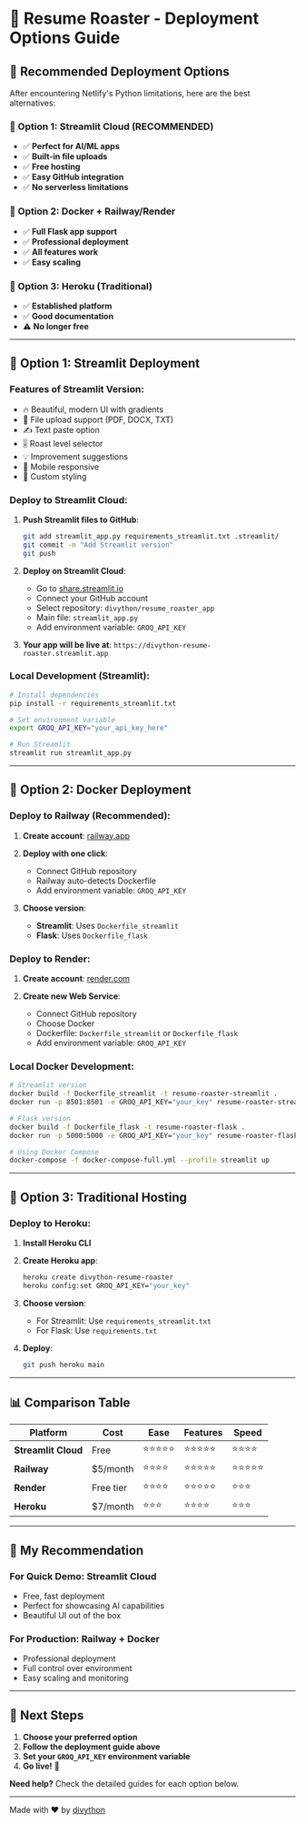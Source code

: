 # 🚀 Resume Roaster - Deployment Options Guide

## 🎯 **Recommended Deployment Options**

After encountering Netlify's Python limitations, here are the best alternatives:

### **🥇 Option 1: Streamlit Cloud (RECOMMENDED)**
- ✅ **Perfect for AI/ML apps**
- ✅ **Built-in file uploads**
- ✅ **Free hosting**
- ✅ **Easy GitHub integration**
- ✅ **No serverless limitations**

### **🥈 Option 2: Docker + Railway/Render**
- ✅ **Full Flask app support**
- ✅ **Professional deployment**
- ✅ **All features work**
- ✅ **Easy scaling**

### **🥉 Option 3: Heroku (Traditional)**
- ✅ **Established platform**
- ✅ **Good documentation**
- ⚠️ **No longer free**

---

## 🎨 **Option 1: Streamlit Deployment**

### **Features of Streamlit Version:**
- 🔥 Beautiful, modern UI with gradients
- 📄 File upload support (PDF, DOCX, TXT)
- ✍️ Text paste option
- 🎚️ Roast level selector
- 💡 Improvement suggestions
- 📱 Mobile responsive
- 🎨 Custom styling

### **Deploy to Streamlit Cloud:**

1. **Push Streamlit files to GitHub**:
   ```bash
   git add streamlit_app.py requirements_streamlit.txt .streamlit/
   git commit -m "Add Streamlit version"
   git push
   ```

2. **Deploy on Streamlit Cloud**:
   - Go to [share.streamlit.io](https://share.streamlit.io)
   - Connect your GitHub account
   - Select repository: `divython/resume_roaster_app`
   - Main file: `streamlit_app.py`
   - Add environment variable: `GROQ_API_KEY`

3. **Your app will be live at**:
   `https://divython-resume-roaster.streamlit.app`

### **Local Development (Streamlit)**:
```bash
# Install dependencies
pip install -r requirements_streamlit.txt

# Set environment variable
export GROQ_API_KEY="your_api_key_here"

# Run Streamlit
streamlit run streamlit_app.py
```

---

## 🐳 **Option 2: Docker Deployment**

### **Deploy to Railway (Recommended)**:

1. **Create account**: [railway.app](https://railway.app)

2. **Deploy with one click**:
   - Connect GitHub repository
   - Railway auto-detects Dockerfile
   - Add environment variable: `GROQ_API_KEY`

3. **Choose version**:
   - **Streamlit**: Uses `Dockerfile_streamlit`
   - **Flask**: Uses `Dockerfile_flask`

### **Deploy to Render**:

1. **Create account**: [render.com](https://render.com)

2. **Create new Web Service**:
   - Connect GitHub repository
   - Choose Docker
   - Dockerfile: `Dockerfile_streamlit` or `Dockerfile_flask`
   - Add environment variable: `GROQ_API_KEY`

### **Local Docker Development**:

```bash
# Streamlit version
docker build -f Dockerfile_streamlit -t resume-roaster-streamlit .
docker run -p 8501:8501 -e GROQ_API_KEY="your_key" resume-roaster-streamlit

# Flask version
docker build -f Dockerfile_flask -t resume-roaster-flask .
docker run -p 5000:5000 -e GROQ_API_KEY="your_key" resume-roaster-flask

# Using Docker Compose
docker-compose -f docker-compose-full.yml --profile streamlit up
```

---

## 🔧 **Option 3: Traditional Hosting**

### **Deploy to Heroku**:

1. **Install Heroku CLI**
2. **Create Heroku app**:
   ```bash
   heroku create divython-resume-roaster
   heroku config:set GROQ_API_KEY="your_key"
   ```

3. **Choose version**:
   - For Streamlit: Use `requirements_streamlit.txt`
   - For Flask: Use `requirements.txt`

4. **Deploy**:
   ```bash
   git push heroku main
   ```

---

## 📊 **Comparison Table**

| Platform | Cost | Ease | Features | Speed |
|----------|------|------|----------|--------|
| **Streamlit Cloud** | Free | ⭐⭐⭐⭐⭐ | ⭐⭐⭐⭐⭐ | ⭐⭐⭐⭐ |
| **Railway** | $5/month | ⭐⭐⭐⭐ | ⭐⭐⭐⭐⭐ | ⭐⭐⭐⭐⭐ |
| **Render** | Free tier | ⭐⭐⭐⭐ | ⭐⭐⭐⭐⭐ | ⭐⭐⭐ |
| **Heroku** | $7/month | ⭐⭐⭐ | ⭐⭐⭐⭐ | ⭐⭐⭐ |

---

## 🎯 **My Recommendation**

### **For Quick Demo**: Streamlit Cloud
- Free, fast deployment
- Perfect for showcasing AI capabilities
- Beautiful UI out of the box

### **For Production**: Railway + Docker
- Professional deployment
- Full control over environment
- Easy scaling and monitoring

---

## 🚀 **Next Steps**

1. **Choose your preferred option**
2. **Follow the deployment guide above**
3. **Set your `GROQ_API_KEY` environment variable**
4. **Go live!** 🎉

**Need help?** Check the detailed guides for each option below.

---

Made with ❤️ by [divython](https://github.com/divython)
